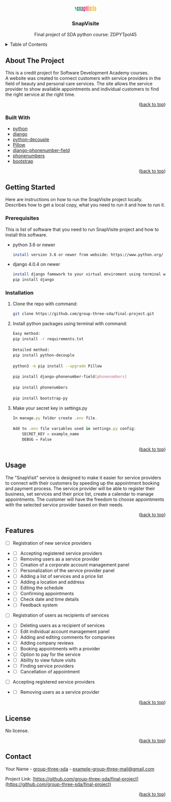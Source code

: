 <!-- PROJECT LOGO -->
<br />
<div align="center">
  <a href="https://github.com/group-three-sda/final-project">
    <img src="final_project/static/snapvisite/images/logo_color.png" alt="Logo" width="80" height="20">
  </a>

<h3 align="center">SnapVisite</h3>

  <p align="center">
    Final project of SDA python course: ZDPYTpol45
    
  </p>
</div>



<!-- TABLE OF CONTENTS -->
<details>
  <summary>Table of Contents</summary>
  <ol>
    <li>
      <a href="#about-the-project">About The Project</a>
      <ul>
        <li><a href="#built-with">Built With</a></li>
      </ul>
    </li>
    <li>
      <a href="#getting-started">Getting Started</a>
      <ul>
        <li><a href="#prerequisites">Prerequisites</a></li>
        <li><a href="#installation">Installation</a></li>
      </ul>
    </li>
    <li><a href="#usage">Usage</a></li>
    <li><a href="#features">Features</a></li>
    <li><a href="#license">License</a></li>
    <li><a href="#contact">Contact</a></li>
    
  </ol>
</details>



<!-- ABOUT THE PROJECT -->
## About The Project

This is a credit project for Software Development Academy courses. <br> 
A website was created to connect customers with service providers in the field of beauty and personal care services. 
The site allows the service provider to show available appointments and individual customers to find the right service at the right time. 
<p align="right">(<a href="#top">back to top</a>)</p>



### Built With

* [python](https://www.python.org/)
* [django](https://www.djangoproject.com/)
* [python-decouple](https://pypi.org/project/python-decouple/)
* [Pillow](https://pillow.readthedocs.io)
* [django-phonenumber-field](https://pypi.org/project/django-phonenumber-field/)
* [phonenumbers](https://pypi.org/project/phonenumbers/)
* [bootstrap](https://pypi.org/project/bootstrap-py/)
 
 <p align="right">(<a href="#top">back to top</a>)</p>




<!-- GETTING STARTED -->
## Getting Started

Here are instructions on how to run the SnapVisite project locally. <br>
Describes how to get a local copy, what you need to run it and how to run it. 

### Prerequisites

This is list of software that you need to run SnapVisite project and how to install this software.
* python 3.6 or newer
  ```sh
  install version 3.6 or newer from webside: https://www.python.org/
  ```
* django 4.0.4 on newer
  ```sh
  install django famework to your virtual enviroment using terminal with command:
  pip install django
  ```
  



### Installation

1. Clone the repo with command:
   ```sh
   git clone https://github.com/group-three-sda/final-project.git
   ```
2. Install python packages using terminal with command:
   ```sh
   Easy method:
   pip install -r requirements.txt
   
   Detailed method:
   pip install python-decouple
   
   python3 -m pip install --upgrade Pillow
   
   pip install django-phonenumber-field[phonenumbers]
   
   pip install phonenumbers
   
   pip install bootstrap-py
   ```
3. Make your secret key in settings.py     
   ```js
   In manage.py folder create .env file.
   
   Add to .env file variables used in settings.py config: 
       SECRET_KEY = example_name
       DEBUG = False
   ```

<p align="right">(<a href="#top">back to top</a>)</p>



<!-- USAGE EXAMPLES -->
## Usage

The "SnapVisit" service is designed to make it easier for service providers to connect with their customers by speeding up the appointment booking and payment process. The service provider will be able to register their business, set services and their price list, create a calendar to manage appointments. The customer will have the freedom to choose appointments with the selected service provider based on their needs.


<p align="right">(<a href="#top">back to top</a>)</p>



<!-- ROADMAP -->
## Features

- [ ] Registration of new service providers
- - [ ] Accepting registered service providers
- - [ ] Removing users as a service provider 
- - [ ] Creation of a corporate account management panel
- - [ ] Personalization of the service provider panel
- - [ ] Adding a list of services and a price list
- - [ ] Adding a location and address
- - [ ] Editing the schedule
- - [ ] Confirming appointments
- - [ ] Check date and time details
- - [ ] Feedback system
- [ ] Registration of users as recipients of services 
- - [ ] Deleting users as a recipient of services 
- - [ ] Edit individual account management panel
- - [ ] Adding and editing comments for companies
- - [ ] Adding company reviews
- - [ ] Booking appointments with a provider
- - [ ] Option to pay for the service
- - [ ] Ability to view future visits
- - [ ] Finding service providers
- - [ ] Cancellation of appointment
- [ ] Accepting registered service providers
- - [ ] Removing users as a service provider 

<p align="right">(<a href="#top">back to top</a>)</p>



<!-- LICENSE -->
## License

No license.
<p align="right">(<a href="#top">back to top</a>)</p>



<!-- CONTACT -->
## Contact

Your Name - [group-three-sda](https://github.com/group-three-sda) - example-group-three-mail@gmail.com

Project Link: [https://github.com/group-three-sda/final-project](https://github.com/group-three-sda/final-project)
<p align="right">(<a href="#top">back to top</a>)</p>






